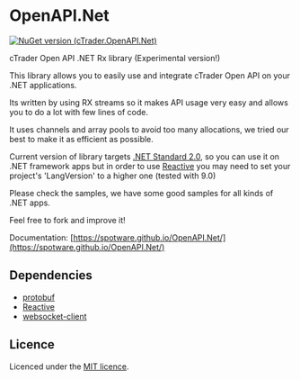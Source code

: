 # OpenAPI.Net

[![NuGet version (cTrader.OpenAPI.Net)](https://buildstats.info/nuget/cTrader.OpenAPI.Net)](https://www.nuget.org/packages/cTrader.OpenAPI.Net/)

cTrader Open API .NET Rx library (Experimental version!)

This library allows you to easily use and integrate cTrader Open API on your .NET applications.

Its written by using RX streams so it makes API usage very easy and allows you to do a lot with few lines of code.

It uses channels and array pools to avoid too many allocations, we tried our best to make it as efficient as possible.

Current version of library targets [.NET Standard 2.0](https://docs.microsoft.com/en-us/dotnet/standard/net-standard?tabs=net-standard-2-0#tabpanel_1_net-standard-2-0), so you can use it on .NET framework apps but in order to use [Reactive](https://github.com/dotnet/reactive) you may need to set your project's 'LangVersion' to a higher one (tested with 9.0)

Please check the samples, we have some good samples for all kinds of .NET apps.

Feel free to fork and improve it!

Documentation: [https://spotware.github.io/OpenAPI.Net/](https://spotware.github.io/OpenAPI.Net/)

## Dependencies

* [protobuf](https://github.com/protocolbuffers/protobuf)
* [Reactive](https://github.com/dotnet/reactive)
* [websocket-client](https://github.com/Marfusios/websocket-client)

## Licence

Licenced under the [MIT licence](LICENSE).
